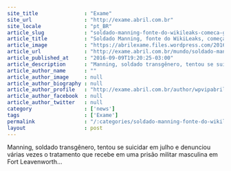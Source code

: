 ```yaml
---
site_title               : "Exame"
site_url                 : "http://exame.abril.com.br"
site_locale              : "pt_BR"
article_slug             : "soldado-manning-fonte-do-wikileaks-comeca-greve-de-fome"
article_title            : "Soldado Manning, fonte do WikiLeaks, começa greve de fome"
article_image            : "https://abrilexame.files.wordpress.com/2016/09/size_960_16_9_bradley_manning2.jpg?quality=70&strip=all&w=960"
article_url              : "http://exame.abril.com.br/mundo/soldado-manning-fonte-do-wikileaks-comeca-greve-de-fome/"
article_published_at     : "2016-09-09T19:20:25-03:00"
article_description      : "Manning, soldado transgênero, tentou se suicidar em julho e denunciou várias vezes o tratamento que recebe em uma prisão militar masculina em Fort Leavenworth..."
article_author_name      : ""
article_author_image     : null
article_author_biography : null
article_author_profile   : "http://exame.abril.com.br/author/wpvipabril/"
article_author_facebook  : null
article_author_twitter   : null
category                 : ['news']
tags                     : ['Exame']
permalink                : "/:categories/soldado-manning-fonte-do-wikileaks-comeca-greve-de-fome/"
layout                   : post
---
```


Manning, soldado transgênero, tentou se suicidar em julho e denunciou várias vezes o tratamento que recebe em uma prisão militar masculina em Fort Leavenworth...
